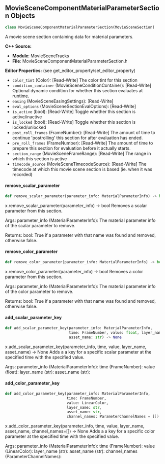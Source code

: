 ## MovieSceneComponentMaterialParameterSection Objects

```python
class MovieSceneComponentMaterialParameterSection(MovieSceneSection)
```

A movie scene section containing data for material parameters.

**C++ Source:**

- **Module**: MovieSceneTracks
- **File**: MovieSceneComponentMaterialParameterSection.h

**Editor Properties:** (see get_editor_property/set_editor_property)

- ``color_tint`` (Color):  [Read-Write] The color tint for this section
- ``condition_container`` (MovieSceneConditionContainer):  [Read-Write] Optional dynamic condition for whether this section evaluates at runtime.
- ``easing`` (MovieSceneEasingSettings):  [Read-Write]
- ``eval_options`` (MovieSceneSectionEvalOptions):  [Read-Write]
- ``is_active`` (bool):  [Read-Write] Toggle whether this section is active/inactive
- ``is_locked`` (bool):  [Read-Write] Toggle whether this section is locked/unlocked
- ``post_roll_frames`` (FrameNumber):  [Read-Write] The amount of time to continue 'postrolling' this section for after evaluation has ended.
- ``pre_roll_frames`` (FrameNumber):  [Read-Write] The amount of time to prepare this section for evaluation before it actually starts.
- ``section_range`` (MovieSceneFrameRange):  [Read-Write] The range in which this section is active
- ``timecode_source`` (MovieSceneTimecodeSource):  [Read-Write] The timecode at which this movie scene section is based (ie. when it was recorded)

<a id="unreal.MovieSceneComponentMaterialParameterSection.remove_scalar_parameter"></a>

#### remove_scalar_parameter

```python
def remove_scalar_parameter(parameter_info: MaterialParameterInfo) -> bool
```

x.remove_scalar_parameter(parameter_info) -> bool
Removes a scalar parameter from this section.

Args:
    parameter_info (MaterialParameterInfo): The material parameter info of the scalar parameter to remove.

Returns:
    bool: True if a parameter with that name was found and removed, otherwise false.

<a id="unreal.MovieSceneComponentMaterialParameterSection.remove_color_parameter"></a>

#### remove_color_parameter

```python
def remove_color_parameter(parameter_info: MaterialParameterInfo) -> bool
```

x.remove_color_parameter(parameter_info) -> bool
Removes a color parameter from this section.

Args:
    parameter_info (MaterialParameterInfo): The material parameter info of the color parameter to remove.

Returns:
    bool: True if a parameter with that name was found and removed, otherwise false.

<a id="unreal.MovieSceneComponentMaterialParameterSection.add_scalar_parameter_key"></a>

#### add_scalar_parameter_key

```python
def add_scalar_parameter_key(parameter_info: MaterialParameterInfo,
                             time: FrameNumber, value: float, layer_name: str,
                             asset_name: str) -> None
```

x.add_scalar_parameter_key(parameter_info, time, value, layer_name, asset_name) -> None
Adds a a key for a specific scalar parameter at the specified time with the specified value.

Args:
    parameter_info (MaterialParameterInfo): 
    time (FrameNumber): 
    value (float): 
    layer_name (str): 
    asset_name (str):

<a id="unreal.MovieSceneComponentMaterialParameterSection.add_color_parameter_key"></a>

#### add_color_parameter_key

```python
def add_color_parameter_key(parameter_info: MaterialParameterInfo,
                            time: FrameNumber,
                            value: LinearColor,
                            layer_name: str,
                            asset_name: str,
                            channel_names: ParameterChannelNames = []) -> None
```

x.add_color_parameter_key(parameter_info, time, value, layer_name, asset_name, channel_names=[]) -> None
Adds a a key for a specific color parameter at the specified time with the specified value.

Args:
    parameter_info (MaterialParameterInfo): 
    time (FrameNumber): 
    value (LinearColor): 
    layer_name (str): 
    asset_name (str): 
    channel_names (ParameterChannelNames):

<a id="unreal.MovieSceneParameterSection"></a>